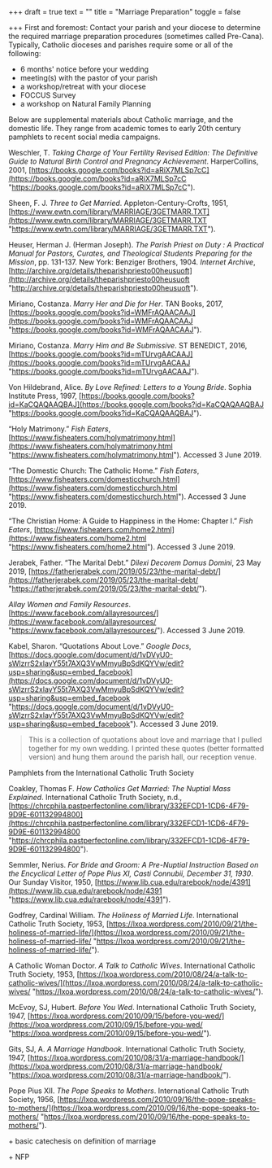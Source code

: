 +++
draft = true
text = ""
title = "Marriage Preparation"
toggle = false

+++
First and foremost: Contact your parish and your diocese to determine the required marriage preparation procedures (sometimes called Pre-Cana). Typically, Catholic dioceses and parishes require some or all of the following:

* 6 months' notice before your wedding
* meeting(s) with the pastor of your parish
* a workshop/retreat with your diocese
* FOCCUS Survey
* a workshop on Natural Family Planning

Below are supplemental materials about Catholic marriage, and the domestic life. They range from academic tomes to early 20th century pamphlets to recent social media campaigns.

Weschler, T. _Taking Charge of Your Fertility Revised Edition: The Definitive Guide to Natural Birth Control and Pregnancy Achievement_. HarperCollins, 2001, [https://books.google.com/books?id=aRiX7MLSp7cC](https://books.google.com/books?id=aRiX7MLSp7cC "https://books.google.com/books?id=aRiX7MLSp7cC").

Sheen, F. J. _Three to Get Married_. Appleton-Century-Crofts, 1951, [https://www.ewtn.com/library/MARRIAGE/3GETMARR.TXT](https://www.ewtn.com/library/MARRIAGE/3GETMARR.TXT "https://www.ewtn.com/library/MARRIAGE/3GETMARR.TXT").

Heuser, Herman J. (Herman Joseph). _The Parish Priest on Duty : A Practical Manual for Pastors, Curates, and Theological Students Preparing for the Mission_, pp. 131-137. New York: Benziger Brothers, 1904. _Internet Archive_, [http://archive.org/details/theparishpriesto00heusuoft](http://archive.org/details/theparishpriesto00heusuoft "http://archive.org/details/theparishpriesto00heusuoft").

Miriano, Costanza. _Marry Her and Die for Her_. TAN Books, 2017, [https://books.google.com/books?id=WMFrAQAACAAJ](https://books.google.com/books?id=WMFrAQAACAAJ "https://books.google.com/books?id=WMFrAQAACAAJ").

Miriano, Costanza. _Marry Him and Be Submissive_. ST BENEDICT, 2016, [https://books.google.com/books?id=mTUrvgAACAAJ](https://books.google.com/books?id=mTUrvgAACAAJ "https://books.google.com/books?id=mTUrvgAACAAJ").

Von Hildebrand, Alice. _By Love Refined: Letters to a Young Bride_. Sophia Institute Press, 1997, [https://books.google.com/books?id=KaCQAQAAQBAJ](https://books.google.com/books?id=KaCQAQAAQBAJ "https://books.google.com/books?id=KaCQAQAAQBAJ").

“Holy Matrimony.” _Fish Eaters_, [https://www.fisheaters.com/holymatrimony.html](https://www.fisheaters.com/holymatrimony.html "https://www.fisheaters.com/holymatrimony.html"). Accessed 3 June 2019.

“The Domestic Church: The Catholic Home.” _Fish Eaters_, [https://www.fisheaters.com/domesticchurch.html](https://www.fisheaters.com/domesticchurch.html "https://www.fisheaters.com/domesticchurch.html"). Accessed 3 June 2019.

“The Christian Home: A Guide to Happiness in the Home: Chapter I.” _Fish Eaters_, [https://www.fisheaters.com/home2.html](https://www.fisheaters.com/home2.html "https://www.fisheaters.com/home2.html"). Accessed 3 June 2019.

Jerabek, Father. “The Marital Debt.” _Dilexi Decorem Domus Domini_, 23 May 2019, [https://fatherjerabek.com/2019/05/23/the-marital-debt/](https://fatherjerabek.com/2019/05/23/the-marital-debt/ "https://fatherjerabek.com/2019/05/23/the-marital-debt/").

_Allay Women and Family Resources_. [https://www.facebook.com/allayresources/](https://www.facebook.com/allayresources/ "https://www.facebook.com/allayresources/"). Accessed 3 June 2019.

Kabel, Sharon. “Quotations About Love.” _Google Docs_, [https://docs.google.com/document/d/1vDVyU0-sWlzrrS2xlayY55t7AXQ3VwMmyuBpSdKQYVw/edit?usp=sharing&usp=embed_facebook](https://docs.google.com/document/d/1vDVyU0-sWlzrrS2xlayY55t7AXQ3VwMmyuBpSdKQYVw/edit?usp=sharing&usp=embed_facebook "https://docs.google.com/document/d/1vDVyU0-sWlzrrS2xlayY55t7AXQ3VwMmyuBpSdKQYVw/edit?usp=sharing&usp=embed_facebook"). Accessed 3 June 2019.

> This is a collection of quotations about love and marriage that I pulled together for my own wedding. I printed these quotes (better formatted version) and hung them around the parish hall, our reception venue.

Pamphlets from the International Catholic Truth Society

Coakley, Thomas F. _How Catholics Get Married: The Nuptial Mass Explained_. International Catholic Truth Society, n.d., [https://chrcphila.pastperfectonline.com/library/332EFCD1-1CD6-4F79-9D9E-601132994800](https://chrcphila.pastperfectonline.com/library/332EFCD1-1CD6-4F79-9D9E-601132994800 "https://chrcphila.pastperfectonline.com/library/332EFCD1-1CD6-4F79-9D9E-601132994800").

Semmler, Nerius. _For Bride and Groom: A Pre-Nuptial Instruction Based on the Encyclical Letter of Pope Pius XI, Casti Connubii, December 31, 1930_. Our Sunday Visitor, 1950, [https://www.lib.cua.edu/rarebook/node/4391](https://www.lib.cua.edu/rarebook/node/4391 "https://www.lib.cua.edu/rarebook/node/4391").

Godfrey, Cardinal William. _The Holiness of Married Life_. International Catholic Truth Society, 1953, [https://lxoa.wordpress.com/2010/09/21/the-holiness-of-married-life/](https://lxoa.wordpress.com/2010/09/21/the-holiness-of-married-life/ "https://lxoa.wordpress.com/2010/09/21/the-holiness-of-married-life/").

A Catholic Woman Doctor. _A Talk to Catholic Wives_. International Catholic Truth Society, 1953, [https://lxoa.wordpress.com/2010/08/24/a-talk-to-catholic-wives/](https://lxoa.wordpress.com/2010/08/24/a-talk-to-catholic-wives/ "https://lxoa.wordpress.com/2010/08/24/a-talk-to-catholic-wives/").

McEvoy, SJ, Hubert. _Before You Wed_. International Catholic Truth Society, 1947, [https://lxoa.wordpress.com/2010/09/15/before-you-wed/](https://lxoa.wordpress.com/2010/09/15/before-you-wed/ "https://lxoa.wordpress.com/2010/09/15/before-you-wed/").

Gits, SJ, A. _A Marriage Handbook_. International Catholic Truth Society, 1947, [https://lxoa.wordpress.com/2010/08/31/a-marriage-handbook/](https://lxoa.wordpress.com/2010/08/31/a-marriage-handbook/ "https://lxoa.wordpress.com/2010/08/31/a-marriage-handbook/").

Pope Pius XII. _The Pope Speaks to Mothers_. International Catholic Truth Society, 1956, [https://lxoa.wordpress.com/2010/09/16/the-pope-speaks-to-mothers/](https://lxoa.wordpress.com/2010/09/16/the-pope-speaks-to-mothers/ "https://lxoa.wordpress.com/2010/09/16/the-pope-speaks-to-mothers/").

\+ basic catechesis on definition of marriage

\+ NFP